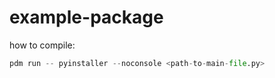 # example-package

how to compile:

```python
pdm run -- pyinstaller --noconsole <path-to-main-file.py>
```
